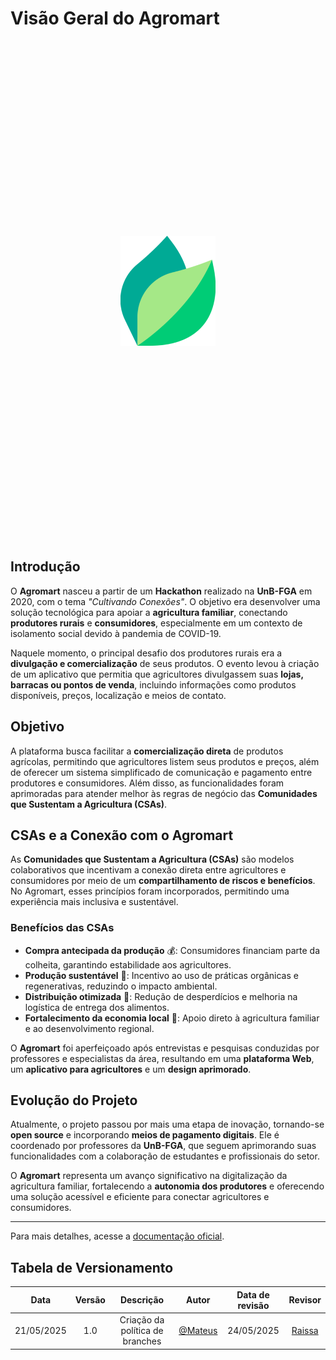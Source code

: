 # Visão Geral do Agromart

<div style="display: flex; justify-content: center; align-items: center; height: 20vh;">
    <img src="images/logo_agromart.png" alt="Logo">
</div>


## Introdução

O **Agromart** nasceu a partir de um **Hackathon** realizado na **UnB-FGA** em 2020, com o tema _"Cultivando Conexões"_. O objetivo era desenvolver uma solução tecnológica para apoiar a **agricultura familiar**, conectando **produtores rurais** e **consumidores**, especialmente em um contexto de isolamento social devido à pandemia de COVID-19.

Naquele momento, o principal desafio dos produtores rurais era a **divulgação e comercialização** de seus produtos. O evento levou à criação de um aplicativo que permitia que agricultores divulgassem suas **lojas, barracas ou pontos de venda**, incluindo informações como produtos disponíveis, preços, localização e meios de contato.

## Objetivo

A plataforma busca facilitar a **comercialização direta** de produtos agrícolas, permitindo que agricultores listem seus produtos e preços, além de oferecer um sistema simplificado de comunicação e pagamento entre produtores e consumidores. Além disso, as funcionalidades foram aprimoradas para atender melhor às regras de negócio das **Comunidades que Sustentam a Agricultura (CSAs)**.

## CSAs e a Conexão com o Agromart

As **Comunidades que Sustentam a Agricultura (CSAs)** são modelos colaborativos que incentivam a conexão direta entre agricultores e consumidores por meio de um **compartilhamento de riscos e benefícios**. No Agromart, esses princípios foram incorporados, permitindo uma experiência mais inclusiva e sustentável.

### Benefícios das CSAs
- **Compra antecipada da produção** 💰: Consumidores financiam parte da colheita, garantindo estabilidade aos agricultores.
- **Produção sustentável** 🌱: Incentivo ao uso de práticas orgânicas e regenerativas, reduzindo o impacto ambiental.
- **Distribuição otimizada** 🚜: Redução de desperdícios e melhoria na logística de entrega dos alimentos.
- **Fortalecimento da economia local** 🤝: Apoio direto à agricultura familiar e ao desenvolvimento regional.

O **Agromart** foi aperfeiçoado após entrevistas e pesquisas conduzidas por professores e especialistas da área, resultando em uma **plataforma Web**, um **aplicativo para agricultores** e um **design aprimorado**.

## Evolução do Projeto

Atualmente, o projeto passou por mais uma etapa de inovação, tornando-se **open source** e incorporando **meios de pagamento digitais**. Ele é coordenado por professores da **UnB-FGA**, que seguem aprimorando suas funcionalidades com a colaboração de estudantes e profissionais do setor.

O **Agromart** representa um avanço significativo na digitalização da agricultura familiar, fortalecendo a **autonomia dos produtores** e oferecendo uma solução acessível e eficiente para conectar agricultores e consumidores.

---

Para mais detalhes, acesse a [documentação oficial](https://agromart.github.io/docs/docs/intro).

## Tabela de Versionamento

| Data       | Versão | Descrição                                 | Autor             | Data de revisão |Revisor           | 
| :--------: | :----: | :----------:                              | :---------------:|:----: | :---------------: |
| 21/05/2025 |  1.0   | Criação da política de branches           | [@Mateus](https://github.com/MVConsorte)| 24/05/2025 |[Raissa](https://github.com/RaissaAndradeS) |